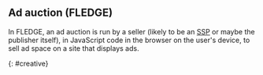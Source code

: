 ## Ad auction (FLEDGE)

In FLEDGE, an ad auction is run by a seller (likely to be an [SSP](#ssp) or maybe the publisher itself), in JavaScript code in the browser on the
user's device, to sell ad space on a site that displays ads.

{: #creative}